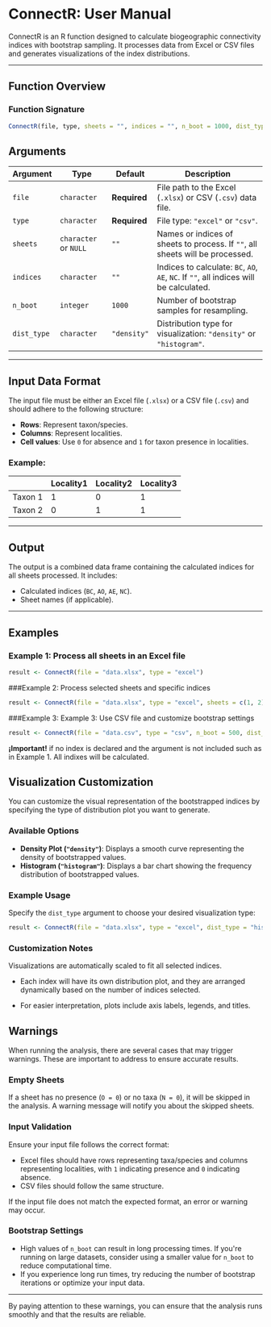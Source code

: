 # ConnectR: User Manual

ConnectR is an R function designed to calculate biogeographic connectivity indices with bootstrap sampling. It processes data from Excel or CSV files and generates visualizations of the index distributions.

---

## **Function Overview**

### **Function Signature**
```r
ConnectR(file, type, sheets = "", indices = "", n_boot = 1000, dist_type = "density")
```

## **Arguments**

| Argument    | Type                 | Default        | Description                                                                                 |
|-------------|----------------------|----------------|---------------------------------------------------------------------------------------------|
| `file`      | `character`          | **Required**   | File path to the Excel (`.xlsx`) or CSV (`.csv`) data file.                                 |
| `type`      | `character`          | **Required**   | File type: `"excel"` or `"csv"`.                                                           |
| `sheets`    | `character` or `NULL`| `""`           | Names or indices of sheets to process. If `""`, all sheets will be processed.              |
| `indices`   | `character`          | `""`           | Indices to calculate: `BC`, `AO`, `AE`, `NC`. If `""`, all indices will be calculated.     |
| `n_boot`    | `integer`            | `1000`         | Number of bootstrap samples for resampling.                                                |
| `dist_type` | `character`          | `"density"`    | Distribution type for visualization: `"density"` or `"histogram"`.                         |

---



## **Input Data Format**

The input file must be either an Excel file (`.xlsx`) or a CSV file (`.csv`) and should adhere to the following structure:  
- **Rows**: Represent taxon/species.  
- **Columns**: Represent localities.  
- **Cell values**: Use `0` for absence and `1` for taxon presence in localities.  

### Example:
|         | Locality1 | Locality2 | Locality3 |
|---------|-----------|-----------|-----------|
| Taxon 1 | 1         | 0         | 1         |
| Taxon 2 | 0         | 1         | 1         |

---

## **Output**

The output is a combined data frame containing the calculated indices for all sheets processed. It includes:  
- Calculated indices (`BC`, `AO`, `AE`, `NC`).  
- Sheet names (if applicable).  

---

## **Examples**

### Example 1: Process all sheets in an Excel file
```R
result <- ConnectR(file = "data.xlsx", type = "excel")
```
###Example 2: Process selected sheets and specific indices
```R
result <- ConnectR(file = "data.xlsx", type = "excel", sheets = c(1, 2), indices = c("BC", "AO"))
```
###Example 3: Example 3: Use CSV file and customize bootstrap settings
```R
result <- ConnectR(file = "data.csv", type = "csv", n_boot = 500, dist_type = "histogram")
```

**¡Important!** if no index is declared and the argument is not included such as in Example 1. All indixes will be calculated. 


## **Visualization Customization**

You can customize the visual representation of the bootstrapped indices by specifying the type of distribution plot you want to generate.  

### **Available Options**
- **Density Plot (`"density"`)**: Displays a smooth curve representing the density of bootstrapped values.  
- **Histogram (`"histogram"`)**: Displays a bar chart showing the frequency distribution of bootstrapped values.

### **Example Usage**
Specify the `dist_type` argument to choose your desired visualization type:
```R
result <- ConnectR(file = "data.xlsx", type = "excel", dist_type = "histogram")
```
### **Customization Notes**

Visualizations are automatically scaled to fit all selected indices.

- Each index will have its own distribution plot, and they are arranged dynamically based on the number of indices selected.
  
- For easier interpretation, plots include axis labels, legends, and titles.

## **Warnings**

When running the analysis, there are several cases that may trigger warnings. These are important to address to ensure accurate results.

### **Empty Sheets**
If a sheet has no presence (`O = 0`) or no taxa (`N = 0`), it will be skipped in the analysis. A warning message will notify you about the skipped sheets.  


### **Input Validation**
Ensure your input file follows the correct format:
- Excel files should have rows representing taxa/species and columns representing localities, with `1` indicating presence and `0` indicating absence.
- CSV files should follow the same structure.

If the input file does not match the expected format, an error or warning may occur.

### **Bootstrap Settings**
- High values of `n_boot` can result in long processing times. If you're running on large datasets, consider using a smaller value for `n_boot` to reduce computational time.
- If you experience long run times, try reducing the number of bootstrap iterations or optimize your input data.

---

By paying attention to these warnings, you can ensure that the analysis runs smoothly and that the results are reliable.